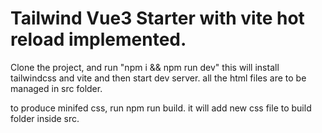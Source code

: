 # Tailwind Vue3 Starter with vite hot reload implemented.

Clone the project, and run "npm i && npm run dev" this will install tailwindcss and vite and then start dev server. all the html files are to be managed in src folder.

to produce minifed css, run npm run build. it will add new css file to build folder inside src.

